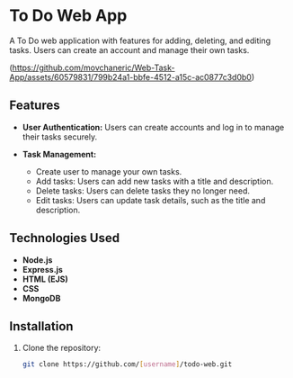 # To Do Web App

A To Do web application with features for adding, deleting, and editing tasks. Users can create an account and manage their own tasks.

(https://github.com/movchaneric/Web-Task-App/assets/60579831/799b24a1-bbfe-4512-a15c-ac0877c3d0b0)
## Features

- **User Authentication:** Users can create accounts and log in to manage their tasks securely.

- **Task Management:**
  - Create user to manage your own tasks.
  - Add tasks: Users can add new tasks with a title and description.
  - Delete tasks: Users can delete tasks they no longer need.
  - Edit tasks: Users can update task details, such as the title and description.

## Technologies Used

- **Node.js** 
- **Express.js**
- **HTML (EJS)**
- **CSS** 
- **MongoDB**

## Installation

1. Clone the repository:

   ```bash
   git clone https://github.com/[username]/todo-web.git
